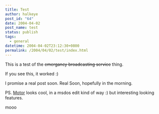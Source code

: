 ```yaml
---
title: Test
author: halkeye
post_id: "64"
date: 2004-04-02
post_name: test
status: publish
tags:
  - general
datetime: 2004-04-02T23:12:30+0800
permalink: /2004/04/02/test/index.html
---
```


This is a test of the <s>emergancy broadcasting service</s> thing.  

If you see this, it worked :)

I promise a real post soon. Real Soon, hopefully in the morning.

PS. [Motor](https://web.archive.org/web/20040401145142/http://konst.org.ua:80/motor) looks cool, in a msdos edit kind of way :) but interesting looking features.

mooo